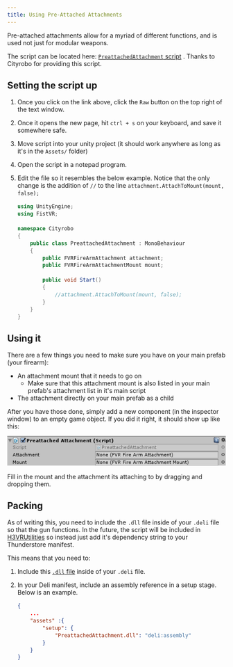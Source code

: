 ```yaml
---
title: Using Pre-Attached Attachments
---
```


Pre-attached attachments allow for a myriad of different functions, and is used not just for modular weapons.

The script can be located
here: [`PreattachedAttachment` script](https://github.com/cityrobo/H3VR_Mods/blob/master/PreattachedAttachment/PreattachedAttachment.cs)
. Thanks to Cityrobo for providing this script.

## Setting the script up

1. Once you click on the link above, click the `Raw` button on the top right of the text window.
2. Once it opens the new page, hit `ctrl + s` on your keyboard, and save it somewhere safe.
3. Move script into your unity project (it should work anywhere as long as it's in the `Assets/` folder)
4. Open the script in a notepad program.
5. Edit the file so it resembles the below example. Notice that the only change is the addition of `//` to the
   line `attachment.AttachToMount(mount, false);`

    ```cs
    using UnityEngine;
    using FistVR;

    namespace Cityrobo
    {
        public class PreattachedAttachment : MonoBehaviour
        {
            public FVRFireArmAttachment attachment;
            public FVRFireArmAttachmentMount mount;

            public void Start()
            {
                //attachment.AttachToMount(mount, false);
            }
        }
    }
    ```

## Using it

There are a few things you need to make sure you have on your main prefab (your firearm):

- An attachment mount that it needs to go on
    - Make sure that this attachment mount is also listed in your main prefab's attachment list in it's main script
- The attachment directly on your main prefab as a child

After you have those done, simply add a new component (in the inspector window) to an empty game object. If you did it
right, it should show up like this:

![script](images/UnityEditor/scripts/pre-attached_attachment.png)

Fill in the mount and the attachment its attaching to by dragging and dropping them.

## Packing

As of writing this, you need to include the `.dll` file inside of your `.deli` file so that the gun functions. In the
future, the script will be included in [H3VRUtilities](https://h3vr.thunderstore.io/package/WFIOST/H3VRUtilities/) so
instead just add it's dependency string to your Thunderstore manifest.

This means that you need to:

1. Include this [`.dll` file](https://github.com/cityrobo/H3VR_Mods/blob/master/Releases/PreattachedAttachment.dll)
   inside of your `.deli` file.
2. In your Deli manifest, include an assembly reference in a setup stage. Below is an example.

    ```json
    {
        ...
        "assets" :{
            "setup": {
                "PreattachedAttachment.dll": "deli:assembly"
            }
        }
    }
    ```
